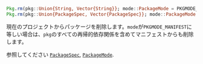 ```julia
Pkg.rm(pkg::Union{String, Vector{String}}; mode::PackageMode = PKGMODE_PROJECT)
Pkg.rm(pkg::Union{PackageSpec, Vector{PackageSpec}}; mode::PackageMode = PKGMODE_PROJECT)
```

現在のプロジェクトからパッケージを削除します。`mode`が`PKGMODE_MANIFEST`に等しい場合は、`pkg`のすべての再帰的依存関係を含めてマニフェストからも削除します。

参照してください [`PackageSpec`](@ref), [`PackageMode`](@ref).
